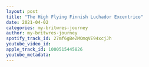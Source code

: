 ```yaml
---
layout: post
title: "The High Flying Finnish Luchador Excentrico"
date: 2021-04-02
categories: my-britwres-journey
author: my-britwres-journey
spotify_track_id: 27mf6gBeZMOmqVE94xcjJh
youtube_video_id: 
apple_track_id: 1000515445826
youtube_metadata: 
---
```

